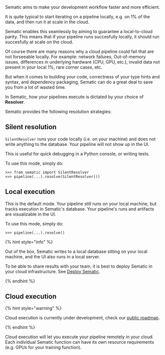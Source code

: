 Sematic aims to make your development workflow faster and more efficient.

It is quite typical to start iterating on a pipeline locally, e.g. on 1% of the
data, and then run it at scale in the cloud.

Sematic enables this seamlessly by aiming to guarantee a local-to-cloud parity.
This means that if your pipeline runs succesfully locally, it should run
succesfully at scale on the cloud.

Of course there are many reasons why a cloud pipeline could fail that are not
forseeable locally. For example: network failures, Out-of-memory issues,
differences in underlying hardware (CPU, GPU, etc.), invalid data not present in
your local 1%, rare corner cases, etc.

But when it comes to building your code, correctness of your type hints and
syntax, and dependency packaging, Sematic can do a great deal to save you from a lot
of wasted time.

In Sematic, how your pipelines execute is dictated by your choice of **Resolver**.

Sematic provides the following resolution strategies:

## Silent resolution

`SilentResolver` runs your code locally (i.e. on your machine) and does not
write anything to the database. Your pipeline will not show up in the UI.

This is useful for quick debugging in a Python console, or writing tests.

To use this mode, simply do:

```
>>> from sematic import SilentResolver
>>> pipeline(...).resolve(SilentResolver())
```

## Local execution

This is the default mode. Your pipeline still runs on your local machine, but
tracks execution in Sematic's database. Your pipeline's runs and artifacts are
visualizable in the UI.

To use this mode, simply do:

```
>>> pipeline(...).resolve()
```

{% hint style="info" %}

Out of the box, Sematic writes to a local database sitting on your local machine,
and the UI also runs in a local server.

To be able to share results with your team, it is best to deploy Sematic in your
cloud infrastructure. See [Deploy Sematic](./coming-soon.md).


{% endhint %}

## Cloud execution

{% hint style="warning" %}

Cloud execution is currently under development, check our [public roadmap](https://trello.com/b/AznpHZ7e/sematic-roadmap).

{% endhint %}

Cloud execution will let you execute your pipeline remotely in your cloud. Each
individual Sematic function can have its own resource requirements (e.g. GPUs
for your training function).